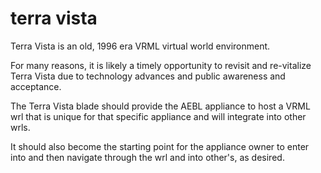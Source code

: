 terra vista
===========

Terra Vista is an old, 1996 era VRML virtual world environment.

For many reasons, it is likely a timely opportunity to revisit and re-vitalize Terra Vista due to technology advances and public awareness and acceptance.

The Terra Vista blade should provide the AEBL appliance to host a VRML wrl that is unique for that specific appliance and will integrate into other wrls.

It should also become the starting point for the appliance owner to enter into and then navigate through the wrl and into other's, as desired.
